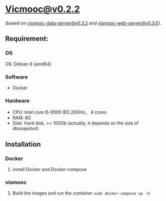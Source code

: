 # Vicmooc@v0.2.2

(based on [vismooc-data-server@v0.3.2](https://github.com/HKUST-VISLab/vismooc-data-server/releases/tag/v0.3.0) and [vismooc-web-server@v0.3.0](https://github.com/HKUST-VISLab/vismooc-web-server/releases/tag/v0.3.0)).

## Requirement:

### OS
OS: Debian 8 (amd64)

### Software
- Docker

### Hardware
- CPU: Intel core i5-6500 @3.20GHz， 4 cores
- RAM: 8G
- Disk: Hard disk, >= 100Gb (actually, it depends on the size of dbsnapshot)

## Installation

### Docker
1. install Docker and Docker-compose

### vismooc
1. Build the images and run the container `sudo docker-compose up -d`
